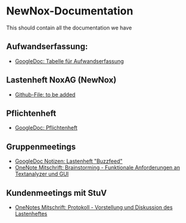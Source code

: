 # NewNox-Documentation
This should contain all the documentation we have

## Aufwandserfassung:
- [GoogleDoc: Tabelle für Aufwandserfassung](https://docs.google.com/spreadsheets/d/1ZnIEEkYAl-hF7z_5qyOUNBD4HLpYr0k97fRGbIt9RZg/edit#gid=0)

## Lastenheft NoxAG (NewNox)
- [Github-File: to be added]()

## Pflichtenheft
- [GoogleDoc: Pflichtenheft](https://docs.google.com/document/d/1aVdFOLl6mDALGBg8089w2Vte5LnuA8tHzbgDyM3utoM/edit)

## Gruppenmeetings

- [GoogleDoc Notizen: Lastenheft "Buzzfeed"](https://docs.google.com/document/d/1rQuQhdYLIyMo0DCt0naPmU98eCOS3RCHaKdvfA9Hhks/edit)
- [OneNote Mitschrift: Brainstorming - Funktionale Anforderungen an Textanalyzer und GUI](https://www.onenote.com/webapp/pages?token=K4TTkygqdngmODG-WxCnZWHkiduvMdjuBQkhx1_OAnU38h1lfrUtkASn9ihtvExVX4IuKqPmM9af-1cUrt49UGZ6T6E9E1AY0&id=636401288427283523)


## Kundenmeetings mit StuV

- [OneNotes Mitschrift: Protokoll - Vorstellung und Diskussion des Lastenheftes](https://www.onenote.com/webapp/pages?token=Wy1AsQeWpmohyNrR7JNv16z3qcfTm6JjdzVEfbuhzHpCaZqNJxH2dmXdhVVjig45G99_tK1-yDhWbLQKV-cEedsUnJEr-xsP0&id=636397654367240548)


